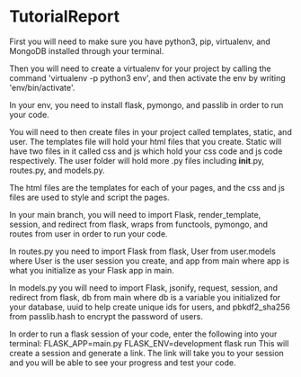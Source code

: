 # TutorialReport
First you will need to make sure you have python3, pip, virtualenv, and MongoDB installed through your terminal. 

Then you will need to create a virtualenv for your project by calling the command 'virtualenv -p python3 env', and then activate the env by writing 'env/bin/activate'.

In your env, you need to install flask, pymongo, and passlib in order to run your code.

You will need to then create files in your project called templates, static, and user. The templates file will hold your html files that you create. Static will have two files in it called css and js which hold your css code and js code respectively. The user folder will hold more .py files including __init__.py, routes.py, and models.py.

The html files are the templates for each of your pages, and the css and js files are used to style and script the pages. 

In your main branch, you will need to import Flask, render_template, session, and redirect from flask, wraps from functools, pymongo, and routes from user in order to run your code.

In routes.py you need to import Flask from flask, User from user.models where User is the user session you create, and app from main where app is what you initialize as your Flask app in main.

In models.py you will need to import Flask, jsonify, request, session, and redirect from flask, db from main where db is a variable you initialized for your database, uuid to help create unique ids for users, and pbkdf2_sha256 from passlib.hash to encrypt the password of users.

In order to run a flask session of your code, enter the following into your terminal: FLASK_APP=main.py FLASK_ENV=development flask run
This will create a session and generate a link. The link will take you to your session and you will be able to see your progress and test your code.
